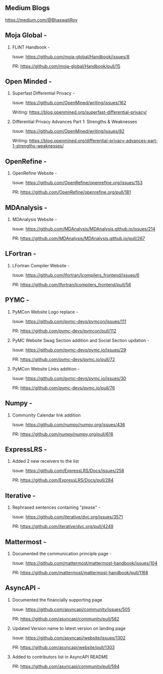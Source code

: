 ## Medium Blogs

https://medium.com/@BhaswatiRoy

## Moja Global -

1. FLINT Handbook -

   Issue: https://github.com/moja-global/Handbook/issues/8
   
   PR: https://github.com/moja-global/Handbook/pull/15

## Open Minded -

1. Superfast Differential Privacy - 

   Issue: https://github.com/OpenMined/writing/issues/162
   
   Writing: https://blog.openmined.org/superfast-differential-privacy/

2. Differential Privacy Advances Part 1: Strengths & Weaknesses
   
   Issue: https://github.com/OpenMined/writing/issues/82
   
   Writing: https://blog.openmined.org/differential-privacy-advances-part-1-strengths-weaknesses/

## OpenRefine -
   
1. OpenRefine Website -    
   
   Issue: https://github.com/OpenRefine/openrefine.org/issues/153
   
   PR: https://github.com/OpenRefine/openrefine.org/pull/181

## MDAnalysis -
 
1. MDAnalysis Website -

   Issue: https://github.com/MDAnalysis/MDAnalysis.github.io/issues/214
   
   PR: https://github.com/MDAnalysis/MDAnalysis.github.io/pull/267

## LFortran -

1. LFortran Compiler Website -

   Issue: https://github.com/lfortran/lcompilers_frontend/issues/6
   
   PR: https://github.com/lfortran/lcompilers_frontend/pull/56
   
## PYMC -

1. PyMCon Website Logo replace -

   Issue: https://github.com/pymc-devs/pymcon/issues/111
   
   PR: https://github.com/pymc-devs/pymcon/pull/112

2. PyMC Website Swag Section addition and Social Section updation -

   Issue: https://github.com/pymc-devs/pymc.io/issues/29
   
   PR: https://github.com/pymc-devs/pymc.io/pull/72

3. PyMCon Website Links addition -
   
   Issue: https://github.com/pymc-devs/pymc.io/issues/30
   
   PR: https://github.com/pymc-devs/pymc.io/pull/76

## Numpy -

1. Community Calendar link addition

   Issue: https://github.com/numpy/numpy.org/issues/436
   
   PR: https://github.com/numpy/numpy.org/pull/618

## ExpressLRS -

1. Added 2 new receivers to the list
  
   Issue: https://github.com/ExpressLRS/Docs/issues/258
   
   PR: https://github.com/ExpressLRS/Docs/pull/284


## Iterative -

1. Rephrased sentences containing "please" -
   
   Issue: https://github.com/iterative/dvc.org/issues/3571
   
   PR: https://github.com/iterative/dvc.org/pull/4249

## Mattermost -

1. Documented the communication principle page -

   Issue: https://github.com/mattermost/mattermost-handbook/issues/104
   
   PR: https://github.com/mattermost/mattermost-handbook/pull/1168

## AsyncAPI -

1. Documented the financially supporting page

   Issue: https://github.com/asyncapi/community/issues/505
   
   PR: https://github.com/asyncapi/community/pull/582
   
2. Updated Version name to latest version on landing page

   Issue: https://github.com/asyncapi/website/issues/1302
   
   PR: https://github.com/asyncapi/website/pull/1303

3. Added to contributors list in AsyncAPI README
   
   PR: https://github.com/asyncapi/community/pull/594
